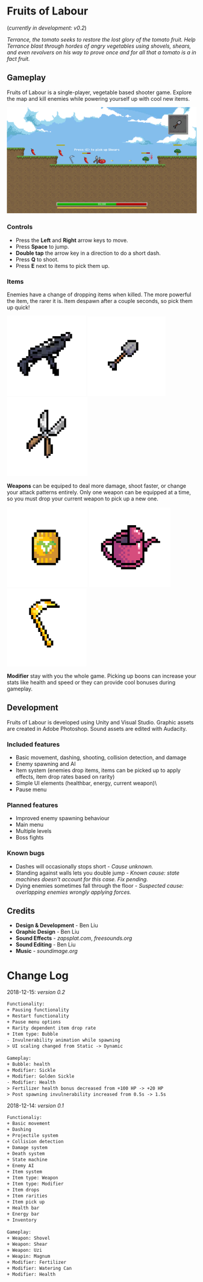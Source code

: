 # Fruits of Labour
(*currently in development: v0.2*)

*Terrance, the tomato seeks to restore the lost glory of the tomato fruit. Help Terrance blast through hordes of angry vegetables using shovels, shears, and even revolvers on his way to prove once and for all that a tomato is a in fact fruit.*

## Gameplay
Fruits of Labour is a single-player, vegetable based shooter game. Explore the map and kill enemies while powering yourself up with cool new items. 

![Gameplay](Screenshots/Gameplay3.PNG)

### Controls
* Press the **Left** and **Right** arrow keys to move.
* Press **Space** to jump.
* **Double tap** the arrow key in a direction to do a short dash.
* Press **Q** to shoot.
* Press **E** next to items to pick them up.

### Items
Enemies have a change of dropping items when killed. The more powerful the item, the rarer it is. Item despawn after a couple seconds, so pick them up quick!

![Uzi](Screenshots/Uzi.PNG)
![Shovel](Screenshots/Shovel.PNG)
![Shears](Screenshots/Shears.PNG)

**Weapons** can be equiped to deal more damage, shoot faster, or change your attack patterns entirely. Only one weapon can be equipped at a time, so you must drop your current weapon to pick up a new one.

![Fertilizer](Screenshots/Fertilizer.PNG)
![Watering can](Screenshots/Watercan.PNG)
![Golden sickle](Screenshots/GoldSickle.PNG)

**Modifier** stay with you the whole game. Picking up boons can increase your stats like health and speed or they can provide cool bonuses during gameplay.

## Development
Fruits of Labour is developed using Unity and Visual Studio. Graphic assets are created in Adobe Photoshop. Sound assets are edited with Audacity.

### Included features
* Basic movement, dashing, shooting, collision detection, and damage
* Enemy spawning and AI
* Item system (enemies drop items, items can be picked up to apply effects, item drop rates based on rarity)
* Simple UI elements (healthbar, energy, current weapon)\
* Pause menu

### Planned features
* Improved enemy spawning behaviour
* Main menu
* Multiple levels
* Boss fights

### Known bugs
* Dashes will occasionally stops short - *Cause unknown.*
* Standing against walls lets you double jump - *Known cause: state machines doesn't account for this case. Fix pending.*
* Dying enemies sometimes fall through the floor - *Suspected cause: overlapping enemies wrongly applying forces.*

## Credits
* **Design & Development** - Ben Liu
* **Graphic Design** - Ben Liu
* **Sound Effects** - *zapsplat.com*, *freesounds.org*
* **Sound Editing** - Ben Liu
*  **Music** - *soundimage.org*



# Change Log
2018-12-15: *version 0.2*
```
Functionality:
+ Pausing functionality
+ Restart functionality
+ Pause menu options
+ Rarity dependent item drop rate
+ Item type: Bubble
- Invulnerability animation while spawning
> UI scaling changed from Static -> Dynamic

Gameplay:
+ Bubble: health
+ Modifier: Sickle
+ Modifier: Golden Sickle
- Modifier: Health
> Fertilizer health bonus decreased from +100 HP -> +20 HP
> Post spawning invulnerability increased from 0.5s -> 1.5s
```
2018-12-14: *version 0.1*
```
Functionaliy:
+ Basic movement
+ Dashing
+ Projectile system
+ Collision detection
+ Damage system
+ Death system
+ State machine
+ Enemy AI
+ Item system
+ Item type: Weapon
+ Item type: Modifier
+ Item drops
+ Item rarities
+ Item pick up
+ Health bar
+ Energy bar
+ Inventory

Gameplay:
+ Weapon: Shovel
+ Weapon: Shear
+ Weapon: Uzi
+ Weapin: Magnum
+ Modifier: Fertilizer
+ Modifier: Watering Can
+ Modifier: Health
```
